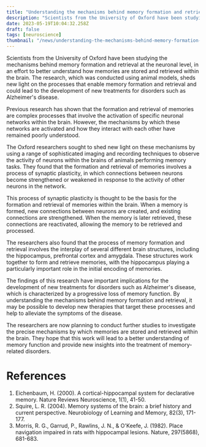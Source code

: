```yaml
---
title: "Understanding the mechanisms behind memory formation and retrieval at the neuronal level"
description: "Scientists from the University of Oxford have been studying the mechanisms behind memory formation and retrieval at the neuronal level, in an effort to better understand how memories are stored and retrieved within the brain."
date: 2023-05-19T10:04:32.258Z
draft: false
tags: [neuroscience]
thumbnail: "/news/understanding-the-mechanisms-behind-memory-formation-and-retrieval-at-the-neuronal-level/thumb.png"
---
```


Scientists from the University of Oxford have been studying the mechanisms behind memory formation and retrieval at the neuronal level, in an effort to better understand how memories are stored and retrieved within the brain. The research, which was conducted using animal models, sheds new light on the processes that enable memory formation and retrieval and could lead to the development of new treatments for disorders such as Alzheimer's disease.

Previous research has shown that the formation and retrieval of memories are complex processes that involve the activation of specific neuronal networks within the brain. However, the mechanisms by which these networks are activated and how they interact with each other have remained poorly understood.

The Oxford researchers sought to shed new light on these mechanisms by using a range of sophisticated imaging and recording techniques to observe the activity of neurons within the brains of animals performing memory tasks. They found that the formation and retrieval of memories involves a process of synaptic plasticity, in which connections between neurons become strengthened or weakened in response to the activity of other neurons in the network.

This process of synaptic plasticity is thought to be the basis for the formation and retrieval of memories within the brain. When a memory is formed, new connections between neurons are created, and existing connections are strengthened. When the memory is later retrieved, these connections are reactivated, allowing the memory to be retrieved and processed.

The researchers also found that the process of memory formation and retrieval involves the interplay of several different brain structures, including the hippocampus, prefrontal cortex and amygdala. These structures work together to form and retrieve memories, with the hippocampus playing a particularly important role in the initial encoding of memories.

The findings of this research have important implications for the development of new treatments for disorders such as Alzheimer's disease, which is characterized by a progressive loss of memory function. By understanding the mechanisms behind memory formation and retrieval, it may be possible to develop new therapies that target these processes and help to alleviate the symptoms of the disease.

The researchers are now planning to conduct further studies to investigate the precise mechanisms by which memories are stored and retrieved within the brain. They hope that this work will lead to a better understanding of memory function and provide new insights into the treatment of memory-related disorders.

# References

1. Eichenbaum, H. (2000). A cortical-hippocampal system for declarative memory. Nature Reviews Neuroscience, 1(1), 41-50.
2. Squire, L. R. (2004). Memory systems of the brain: a brief history and current perspective. Neurobiology of Learning and Memory, 82(3), 171-177.
3. Morris, R. G., Garrud, P., Rawlins, J. N., & O'Keefe, J. (1982). Place navigation impaired in rats with hippocampal lesions. Nature, 297(5868), 681-683.